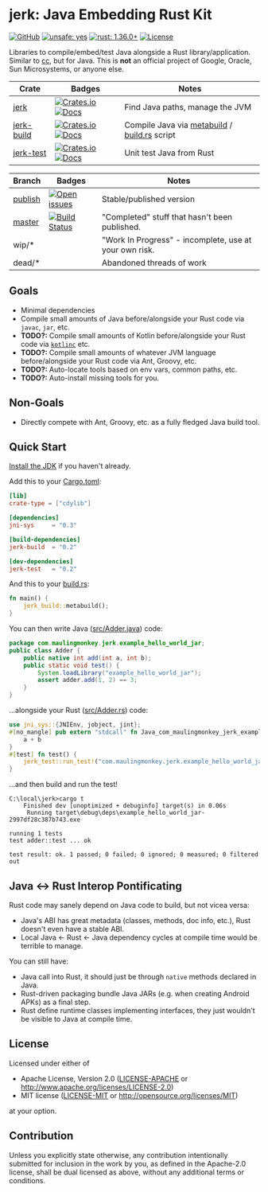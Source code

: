 # **jerk**: **J**ava **E**mbedding **R**ust **K**it

[![GitHub](https://img.shields.io/github/stars/MaulingMonkey/jerk.svg?label=GitHub&style=social)](https://github.com/MaulingMonkey/jerk)
[![unsafe: yes](https://img.shields.io/github/search/MaulingMonkey/jerk/unsafe%2bextension%3Ars?color=yellow&label=unsafe)](https://github.com/MaulingMonkey/jerk/search?q=unsafe+extension%3Ars)
[![rust: 1.36.0+](https://img.shields.io/badge/rust-1.36.0%2B-green.svg)](https://gist.github.com/MaulingMonkey/c81a9f18811079f19326dac4daa5a359#minimum-supported-rust-versions-msrv)
[![License](https://img.shields.io/crates/l/jerk.svg)](https://github.com/MaulingMonkey/jerk)

Libraries to compile/embed/test Java alongside a Rust library/application.
Similar to [cc], but for Java.
This is **not** an official project of Google, Oracle, Sun Microsystems, or anyone else.

| Crate         | Badges | Notes |
| ------------- | ------ | ----- |
| [jerk](https://github.com/MaulingMonkey/jerk/tree/master/jerk)                | [![Crates.io](https://img.shields.io/crates/v/jerk.svg)](https://crates.io/crates/jerk)             [![Docs](https://docs.rs/jerk/badge.svg)](https://docs.rs/jerk/)              | Find Java paths, manage the JVM
| [jerk-build](https://github.com/MaulingMonkey/jerk/tree/master/jerk-build)    | [![Crates.io](https://img.shields.io/crates/v/jerk-build.svg)](https://crates.io/crates/jerk-build) [![Docs](https://docs.rs/jerk-build/badge.svg)](https://docs.rs/jerk-build/)  | Compile Java via [metabuild] / [build.rs] script
| [jerk-test](https://github.com/MaulingMonkey/jerk/tree/master/jerk-test)      | [![Crates.io](https://img.shields.io/crates/v/jerk-test.svg)](https://crates.io/crates/jerk-test)   [![Docs](https://docs.rs/jerk-test/badge.svg)](https://docs.rs/jerk-test/)    | Unit test Java from Rust

| Branch | Badges | Notes |
| ------ | ------ | ----- |
| [publish](https://github.com/MaulingMonkey/jerk/tree/publish) | [![Open issues](https://img.shields.io/github/issues-raw/MaulingMonkey/jerk.svg)](https://github.com/MaulingMonkey/jerk/issues) | Stable/published version
| [master](https://github.com/MaulingMonkey/jerk/tree/master)   | [![Build Status](https://travis-ci.org/MaulingMonkey/jerk.svg)](https://travis-ci.org/MaulingMonkey/jerk) | "Completed" stuff that hasn't been published.
| wip/*                                                         | | "Work In Progress" - incomplete, use at your own risk.
| dead/*                                                        | | Abandoned threads of work

## Goals

* Minimal dependencies
* Compile small amounts of Java before/alongside your Rust code via `javac`, `jar`, etc.
* **TODO?:** Compile small amounts of Kotlin before/alongside your Rust code via [`kotlinc`] etc.
* **TODO?:** Compile small amounts of whatever JVM language before/alongside your Rust code via Ant, Groovy, etc.
* **TODO?:** Auto-locate tools based on env vars, common paths, etc.
* **TODO?:** Auto-install missing tools for you.

## Non-Goals

* Directly compete with Ant, Groovy, etc. as a fully fledged Java build tool.

## Quick Start

[Install the JDK](https://github.com/MaulingMonkey/jerk/wiki/Installing-the-JDK) if you haven't already.

Add this to your [Cargo.toml](https://github.com/MaulingMonkey/jerk/blob/master/example-hello-world-jar/Cargo.toml#L10-L20):

```toml
[lib]
crate-type = ["cdylib"]

[dependencies]
jni-sys     = "0.3"

[build-dependencies]
jerk-build  = "0.2"

[dev-dependencies]
jerk-test   = "0.2"
```

And this to your [build.rs](https://github.com/MaulingMonkey/jerk/blob/master/example-hello-world-jar/build.rs):

```rust
fn main() {
    jerk_build::metabuild();
}
```

You can then write Java ([src/Adder.java](https://github.com/MaulingMonkey/jerk/blob/master/example-hello-world-jar/src/Adder.java)) code:

```java
package com.maulingmonkey.jerk.example_hello_world_jar;
public class Adder {
    public native int add(int a, int b);
    public static void test() {
        System.loadLibrary("example_hello_world_jar");
        assert adder.add(1, 2) == 3;
    }
}
```

...alongside your Rust ([src/Adder.rs](https://github.com/MaulingMonkey/jerk/blob/master/example-hello-world-jar/src/Adder.rs)) code:

```rust
use jni_sys::{JNIEnv, jobject, jint};
#[no_mangle] pub extern "stdcall" fn Java_com_maulingmonkey_jerk_example_1hello_1world_1jar_Adder_add__II(_env: *mut JNIEnv, _this: jobject, a: jint, b: jint) -> jint {
    a + b
}
#[test] fn test() {
    jerk_test::run_test!("com.maulingmonkey.jerk.example_hello_world_jar", "Adder", "test")
}
```

...and then build and run the test!

```
C:\local\jerk>cargo t
    Finished dev [unoptimized + debuginfo] target(s) in 0.06s
     Running target\debug\deps\example_hello_world_jar-2997df28c387b743.exe

running 1 tests
test adder::test ... ok

test result: ok. 1 passed; 0 failed; 0 ignored; 0 measured; 0 filtered out
```

## Java <-> Rust Interop Pontificating

Rust code may sanely depend on Java code to build, but not vicea versa:
* Java's ABI has great metadata (classes, methods, doc info, etc.), Rust doesn't even have a stable ABI.
* Local Java <- Rust <- Java dependency cycles at compile time would be terrible to manage.

You can still have:
* Java call into Rust, it should just be through `native` methods declared in Java.
* Rust-driven packaging bundle Java JARs (e.g. when creating Android APKs) as a final step.
* Rust define runtime classes implementing interfaces, they just wouldn't be visible to Java at compile time.

## License

Licensed under either of

* Apache License, Version 2.0 ([LICENSE-APACHE](LICENSE-APACHE) or http://www.apache.org/licenses/LICENSE-2.0)
* MIT license ([LICENSE-MIT](LICENSE-MIT) or http://opensource.org/licenses/MIT)

at your option.

## Contribution

Unless you explicitly state otherwise, any contribution intentionally submitted
for inclusion in the work by you, as defined in the Apache-2.0 license, shall be
dual licensed as above, without any additional terms or conditions.

<!-- https://doc.rust-lang.org/1.4.0/complement-project-faq.html#why-dual-mit/asl2-license? -->
<!-- https://rust-lang-nursery.github.io/api-guidelines/necessities.html#crate-and-its-dependencies-have-a-permissive-license-c-permissive -->
<!-- https://choosealicense.com/licenses/apache-2.0/ -->
<!-- https://choosealicense.com/licenses/mit/ -->

[cc]:                       https://crates.io/crates/cc
[`kotlinc`]:                https://kotlinlang.org/docs/tutorials/command-line.html
[build.rs]:                 https://doc.rust-lang.org/cargo/reference/build-scripts.html
[metabuild]:                https://github.com/rust-lang/rfcs/blob/master/text/2196-metabuild.md
